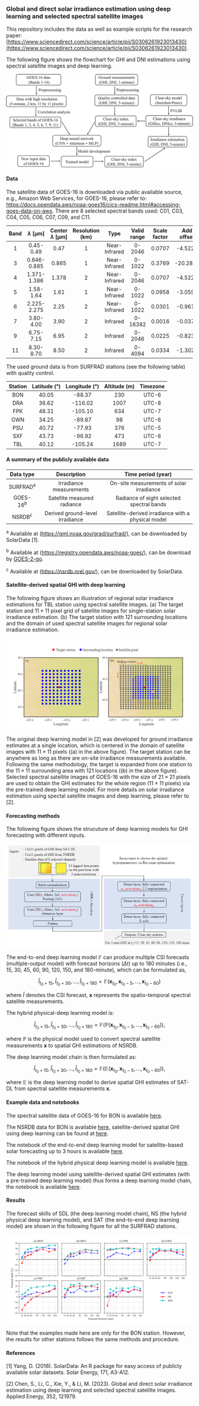 ### Global and direct solar irradiance estimation using deep learning and selected spectral satellite images

This repository includes the data as well as example scripts for the research paper: [https://www.sciencedirect.com/science/article/pii/S0306261923013430](https://www.sciencedirect.com/science/article/pii/S0306261923013430).

The following figure shows the flowchart for GHI and DNI estimations using spectral satellite images and deep learning.

![image](https://github.com/sl-chen/Solar-resourcing-with-satellite-images-and-deep-learning/blob/main/figure/flowchart.jpg)


#### Data
The satellite data of GOES-16 is downloaded via public available source, e.g., Amazon Web Services, for GOES-16, please refer to: https://docs.opendata.aws/noaa-goes16/cics-readme.html#accessing-goes-data-on-aws.
There are 8 selected spectral bands used: C01, C03, C04, C05, C06, C07, C09, and C11.

|Band|$\lambda$ [μm]|Center $\lambda$ [μm]|Resolution (km)|Type|Valid range|Scale factor|Add offset|
|:-----:|:---------: | :---------: | :--------: |:------:| :------------: | :------------: | :------------: |
|  1  |  0.45-0.49   | 0.47  | 1 | Near-Infrared | 0-2046  | 0.0707 | -4.5224  |
|  3  |  0.846-0.885 | 0.865 | 1 | Near-Infrared | 0-1022  | 0.3769 | -20.2899 |
|  4  |  1.371-1.386 | 1.378 | 2 | Near-Infrared | 0-2046  | 0.0707 | -4.5224  | 
|  5  |  1.58-1.64   | 1.61  | 1 | Near-Infrared | 0-1022  | 0.0958 | -3.0596  |
|  6  |  2.225-2.275 | 2.25  | 2 | Near-Infrared | 0-1022  | 0.0301 | -0.9610  |
|  7  |  3.80-4.00   | 3.90  | 2 | Infrared      | 0-16382 | 0.0016 | -0.0376  |
|  9  |  6.75-7.15   | 6.95  | 2 | Infrared      | 0-2046  | 0.0225 | -0.8236  |
|  11 |  8.30-8.70   | 8.50  | 2 | Infrared      | 0-4094  | 0.0334 | -1.3022  |


The used ground data is from SURFRAD stations (see the following table) with quality control.

|Station|Latitude (°)|Longitude (°)|Altitude (m)|Timezone|
|:-----:|:---------: | :---------: | :--------: |:------:|
|  BON  |  40.05     | -88.37      |  230       |  UTC-6 |
|  DRA  |  36.62     | -116.02     |  1007      |  UTC-8 |
|  FPK  |  48.31     | -105.10     |  634       |  UTC-7 |
|  GWN  |  34.25     | -89.87      |  98        |  UTC-6 |
|  PSU  |  40.72     | -77.93      |  376       |  UTC-5 |
|  SXF  |  43.73     | -96.92      |  473       |  UTC-6 |
|  TBL  |  40.12     | -105.24     |  1689      |  UTC-7 |

#### A summary of the publicly available data

| Data type | Description | Time period (year) |
|:-----:|:---------: | :---------: | 
| SURFRAD<sup>a</sup>  | Irradiance measurements   | On-site measurements of solar irradiance  | 2019, 2020| 
| GOES-16<sup>b</sup>  | Satellite measured radiance | Radiance of eight selected spectral bands | 2019, 2020|
| NSRDB<sup>c</sup>  | Derived ground-level irradiance | Satellite-derived irradiance with a physical model | 2020|

<sup>a</sup> Available at (https://gml.noaa.gov/grad/surfrad/), can be downloaded by SolarData [1].

<sup>b</sup> Available at (https://registry.opendata.aws/noaa-goes/), can be download by [GOES-2-go](https://github.com/blaylockbk/goes2go).

<sup>c</sup> Available at (https://nsrdb.nrel.gov/), can be downloaded by SolarData.

#### Satellite-derived spatial GHI with deep learning

The following figure shows an illustration of regional solar irradiance estimations for TBL station using spectral satellite images. (a) The target station and $11\times11$ pixel grid of satellite images for single-station solar irradiance estimation. (b) The target station with 121 surrounding locations and the domain of used spectral satellite images for regional solar irradiance estimation.

![image](https://github.com/sl-chen/Solar-forecasting-with-deep-learning-model-chain/blob/main/figures/Region.PNG)

The original deep learning model in [2] was developed for ground irradiance estimates at a single location, which is centered in the domain of satellite images with $11\times11$ pixels ((a) in the above figure). The target station can be anywhere as long as there are on-site irradiance measurements available. Following the same methodology, the target is expanded from one station to the $11\times11$ surrounding area with 121 locations ((b) in the above figure). Selected spectral satellite images of GOES-16 with the size of $21\times21$ pixels are used to obtain the GHI estimates for the whole region ($11\times11$ pixels) via the pre-trained deep learning model. For more details on solar irradiance estimation using spectal satellite images and deep learning, please refer to [2].

#### Forecasting methods

The following figure shows the strucuture of deep learning models for GHI forecasting with different inputs.

![image](https://github.com/sl-chen/Solar-forecasting-with-deep-learning-model-chain/blob/main/figures/Method.PNG)

The end-to-end deep learning model $\mathbb{F}$ can produce multiple CSI forecasts (multiple-output model) with forecast horizons ($\Delta t$) up to 180 minutes (i.e., 15, 30, 45, 60, 90, 120, 150, and 180-minute), which can be formulated as,
```math
\hat{I}_{t_0+15}, \hat{I}_{t_0+30}, ..., \hat{I}_{t_0+180} = \mathbb{F}({\boldsymbol{x}_{t_0}, \boldsymbol{x}_{t_0-5}, ..., \boldsymbol{x}_{t_0-60}})
```
where $\hat{I}$ denotes the CSI forecast, $\boldsymbol{x}$ represents the spatio-temporal spectral satellite measurements.

The hybrid physical-deep learning model is:
```math
\hat{I}_{t_0+15}, \hat{I}_{t_0+30}, ..., \hat{I}_{t_0+180} = \mathbb{F}(\mathbb{P}({\boldsymbol{x}_{t_0}, \boldsymbol{x}_{t_0-5}, ..., \boldsymbol{x}_{t_0-60}})),
```
where $\mathbb{P}$ is the physical model used to convert spectral satellite measurements $\boldsymbol{x}$ to spatial GHI estimations of NSRDB.

The deep learning model chain is then formulated as:
```math
\hat{I}_{t_0+15}, \hat{I}_{t_0+30}, ..., \hat{I}_{t_0+180} = \mathbb{F}(\mathbb{E}({\boldsymbol{x}_{t_0}, \boldsymbol{x}_{t_0-5}, ..., \boldsymbol{x}_{t_0-60}})),
```
where $\mathbb{E}$ is the deep learning model to derive spatial GHI estimates of SAT-DL from spectral satellite measurements $\boldsymbol{x}$.

#### Example data and notebooks

The spectral satellite data of GOES-16 for BON is available [here](https://drive.google.com/drive/folders/1oUjJ_2rKpEEG6TIbKOHX7C1zAueWnucN?usp=sharing).

The NSRDB data for BON is available [here](https://drive.google.com/drive/folders/12n7YmZbkDdZkt_WcykwvgnRvsx6Eo-16?usp=sharing), satellite-derived spatial GHI using deep learning can be found at [here](https://drive.google.com/drive/folders/1to2rdRhWoN1jdBqllqGgQE7dd6_m8zbW?usp=sharing).

The notebook of the end-to-end deep learning model for satellite-based solar forecasting up to 3 hours is available [here](https://github.com/sl-chen/Solar-forecasting-with-deep-learning-model-chain/blob/main/ghi_forecasting_bon_sat_3h.ipynb).

The notebook of the hybrid physical deep learning model is available [here](https://github.com/sl-chen/Solar-forecasting-with-deep-learning-model-chain/blob/main/ghi_forecasting_bon_nsrdb-3h.ipynb).

The deep learning model using satellite-derived spatial GHI estimates (with a pre-trained deep learning model) thus forms a deep learning model chain, the notebook is available [here](https://github.com/sl-chen/Solar-forecasting-with-deep-learning-model-chain/blob/main/ghi_forecasting_bon_sat-dl-3h.ipynb).


#### Results

The forecast skills of SDL (the deep learning model chain), NS (the hybrid physical deep learning model), and SAT (the end-to-end deep learning model) are shown in the following figure for all the SURFRAD stations.

![image](https://github.com/sl-chen/Solar-forecasting-with-deep-learning-model-chain/blob/main/figures/Skill.PNG)



Note that the examples made here are only for the BON station. However, the results for other stations follows the same methods and procedure.

#### References
[1] Yang, D. (2018). SolarData: An R package for easy access of publicly available solar datasets. Solar Energy, 171, A3-A12.

[2] Chen, S., Li, C., Xie, Y., & Li, M. (2023). Global and direct solar irradiance estimation using deep learning and selected spectral satellite images. Applied Energy, 352, 121979.
